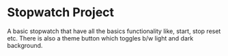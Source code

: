 # Stopwatch Project

A basic stopwatch that have all the basics functionality like, start, stop reset etc.
There is also a theme button which toggles b/w light and dark background.
